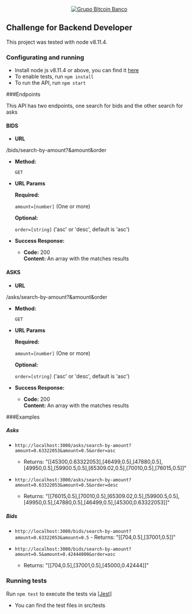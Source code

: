   <p align="center">
  <a href="https://www.btc-banco.com">
      <img src="https://s3.amazonaws.com/assinaturas-de-emails/btc.png" alt="Grupo Bitcoin Banco"/>
  </a>
</p>

## Challenge for Backend Developer

This project was tested with node v8.11.4.

### Configurating and running

- Install node js v8.11.4 or above, you can find it <a href="https://nodejs.org/en/">here</a>
- To enable tests, run `npm install`
- To run the API, run `npm start`

###Endpoints

This API has two endpoints, one search for bids and the other search for asks

#### BIDS

  * **URL**

  /bids/search-by-amount?&amount&order

* **Method:**

  `GET`
  
*  **URL Params**

   **Required:**
 
   `amount=[number]` (One or more)

   **Optional:**
 
   `order=[string]` ('asc' or 'desc', default is 'asc')


* **Success Response:**

  * **Code:** 200 <br />
    **Content:** An array with the matches results

#### ASKS

  * **URL**

  /asks/search-by-amount?&amount&order

* **Method:**

  `GET`
  
*  **URL Params**

   **Required:**
 
   `amount=[number]` (One or more)

   **Optional:**
 
   `order=[string]` ('asc' or 'desc', default is 'asc')


* **Success Response:**

  * **Code:** 200 <br />
    **Content:** An array with the matches results

###Examples

  ##### Asks 
  * `http://localhost:3000/asks/search-by-amount?amount=0.63322053&amount=0.5&order=asc`
    - Returns: "[[45300,0.63322053],[46499,0.5],[47880,0.5],[49950,0.5],[59900.5,0.5],[65309.02,0.5],[70010,0.5],[76015,0.5]]"

  * `http://localhost:3000/asks/search-by-amount?amount=0.63322053&amount=0.5&order=desc`
    - Returns: "[[76015,0.5],[70010,0.5],[65309.02,0.5],[59900.5,0.5],[49950,0.5],[47880,0.5],[46499,0.5],[45300,0.63322053]]"

  ##### Bids
   * `http://localhost:3000/bids/search-by-amount?amount=0.63322053&amount=0.5`
    - Returns: "[[704,0.5],[37001,0.5]]"

  * `http://localhost:3000/bids/search-by-amount?amount=0.5&amount=0.42444000&order=asc`
    - Returns: "[[704,0.5],[37001,0.5],[45000,0.42444]]"
    

### Running tests

Run `npm test` to execute the tests via <a href="https://jestjs.io/">[Jest]</a>

- You can find the test files in src/tests


